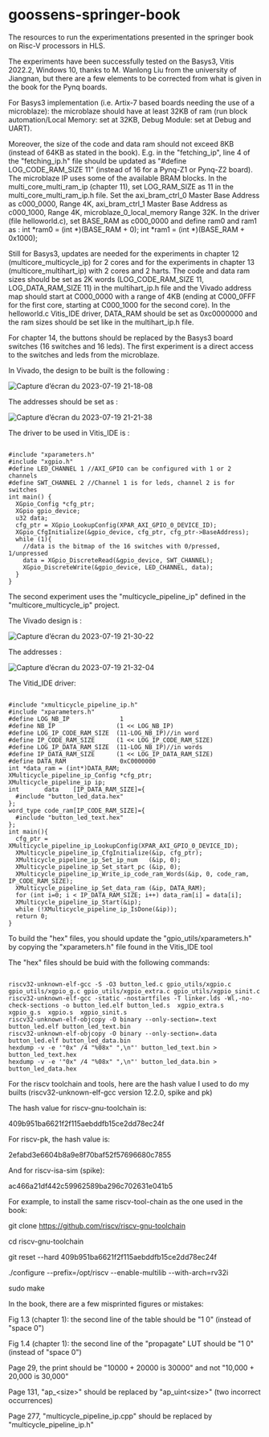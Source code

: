# goossens-springer-book
The resources to run the experimentations presented in the springer book on Risc-V processors in HLS.

The experiments have been successfully tested on the Basys3, Vitis 2022.2, Windows 10, thanks to M. Wanlong Liu from the university of Jiangnan, but there are a few elements to be corrected from what is given in the book for the Pynq boards.

For Basys3 implementation (i.e. Artix-7 based boards needing the use of a microblaze): the microblaze should have at least 32KB of ram (run block automation/Local Memory: set at 32KB, Debug Module: set at Debug and UART).

Moreover, the size of the code and data ram should not exceed 8KB (instead of 64KB as stated in the book). E.g. in the "fetching_ip", line 4 of the "fetching_ip.h" file should be updated as "#define LOG_CODE_RAM_SIZE 11" (instead of 16 for a Pynq-Z1 or Pynq-Z2 board). The microblaze IP uses some of the available BRAM blocks. In the multi_core_multi_ram_ip (chapter 11), set LOG_RAM_SIZE as 11 in the multi_core_multi_ram_ip.h file. Set the axi_bram_ctrl_0 Master Base Address as c000_0000, Range 4K, axi_bram_ctrl_1 Master Base Address as c000_1000, Range 4K, microblaze_0_local_memory Range 32K. In the driver (file helloworld.c), set BASE_RAM as c000_0000 and define ram0 and ram1 as :
int *ram0 = (int *)(BASE_RAM + 0);
int *ram1 = (int *)(BASE_RAM + 0x1000);

Still for Basys3, updates are needed for the experiments in chapter 12 (multicore_multicycle_ip) for 2 cores and for the experiments in chapter 13 (multicore_multihart_ip) with 2 cores and 2 harts. The code and data ram sizes should be set as 2K words (LOG_CODE_RAM_SIZE 11, LOG_DATA_RAM_SIZE 11) in the multihart_ip.h file and the Vivado address map should start at C000_0000 with a range of 4KB (ending at C000_0FFF for the first core, starting at C000_1000 for the second core). In the helloworld.c Vitis_IDE driver, DATA_RAM should be set as 0xc0000000 and the ram sizes should be set like in the multihart_ip.h file.

For chapter 14, the buttons should be replaced by the Basys3 board switches (16 switches and 16 leds). The first experiment is a direct access to the switches and leds from the microblaze.

In Vivado, the design to be built is the following :

![Capture d’écran du 2023-07-19 21-18-08](https://github.com/goossens-springer/goossens-book-ip-projects/assets/111120027/2c41a2a7-3412-4eab-9d5d-47de678ed4b8)

The addresses should be set as :

![Capture d’écran du 2023-07-19 21-21-38](https://github.com/goossens-springer/goossens-book-ip-projects/assets/111120027/759e5d71-1ad5-40ec-a296-290070ace12c)

The driver to be used in Vitis_IDE is :

<pre><code>
#include "xparameters.h"
#include "xgpio.h"
#define LED_CHANNEL 1 //AXI_GPIO can be configured with 1 or 2 channels
#define SWT_CHANNEL 2 //Channel 1 is for leds, channel 2 is for switches
int main() {
  XGpio_Config *cfg_ptr;
  XGpio gpio_device;
  u32 data;
  cfg_ptr = XGpio_LookupConfig(XPAR_AXI_GPIO_0_DEVICE_ID);
  XGpio_CfgInitialize(&gpio_device, cfg_ptr, cfg_ptr->BaseAddress);
  while (1){
    //data is the bitmap of the 16 switches with 0/pressed, 1/unpressed
    data = XGpio_DiscreteRead(&gpio_device, SWT_CHANNEL);
    XGpio_DiscreteWrite(&gpio_device, LED_CHANNEL, data);
  }
}
</code></pre>

The second experiment uses the "multicycle_pipeline_ip" defined in the "multicore_multicycle_ip" project.

The Vivado design is :

![Capture d’écran du 2023-07-19 21-30-22](https://github.com/goossens-springer/goossens-book-ip-projects/assets/111120027/937b23ba-bc82-4203-ad44-6ee1393371c8)

The addresses :

![Capture d’écran du 2023-07-19 21-32-04](https://github.com/goossens-springer/goossens-book-ip-projects/assets/111120027/75dfbb57-546e-4d1b-8ab9-ff37de33494c)

The Vitid_IDE driver:

<pre><code>
#include "xmulticycle_pipeline_ip.h"
#include "xparameters.h"
#define LOG_NB_IP              1
#define NB_IP                 (1 << LOG_NB_IP)
#define LOG_IP_CODE_RAM_SIZE  (11-LOG_NB_IP)//in word
#define IP_CODE_RAM_SIZE      (1 << LOG_IP_CODE_RAM_SIZE)
#define LOG_IP_DATA_RAM_SIZE  (11-LOG_NB_IP)//in words
#define IP_DATA_RAM_SIZE      (1 << LOG_IP_DATA_RAM_SIZE)
#define DATA_RAM               0xC0000000
int *data_ram = (int*)DATA_RAM;
XMulticycle_pipeline_ip_Config *cfg_ptr;
XMulticycle_pipeline_ip ip;
int       data    [IP_DATA_RAM_SIZE]={
  #include "button_led_data.hex"
};
word_type code_ram[IP_CODE_RAM_SIZE]={
  #include "button_led_text.hex"
};
int main(){
  cfg_ptr = XMulticycle_pipeline_ip_LookupConfig(XPAR_AXI_GPIO_0_DEVICE_ID);
  XMulticycle_pipeline_ip_CfgInitialize(&ip, cfg_ptr);
  XMulticycle_pipeline_ip_Set_ip_num   (&ip, 0);
  XMulticycle_pipeline_ip_Set_start_pc (&ip, 0);
  XMulticycle_pipeline_ip_Write_ip_code_ram_Words(&ip, 0, code_ram, IP_CODE_RAM_SIZE);
  XMulticycle_pipeline_ip_Set_data_ram (&ip, DATA_RAM);
  for (int i=0; i < IP_DATA_RAM_SIZE; i++) data_ram[i] = data[i];
  XMulticycle_pipeline_ip_Start(&ip);
  while (!XMulticycle_pipeline_ip_IsDone(&ip));
  return 0;
}
</code></pre>

To build the "hex" files, you should update the "gpio_utils/xparameters.h" by copying the "xparameters.h" file
found in the Vitis_IDE tool

The "hex" files should be buid with the following commands:

<pre><code>
riscv32-unknown-elf-gcc -S -O3 button_led.c gpio_utils/xgpio.c gpio_utils/xgpio_g.c gpio_utils/xgpio_extra.c gpio_utils/xgpio_sinit.c
riscv32-unknown-elf-gcc -static -nostartfiles -T linker.lds -Wl,-no-check-sections -o button_led.elf button_led.s  xgpio_extra.s  xgpio_g.s  xgpio.s  xgpio_sinit.s
riscv32-unknown-elf-objcopy -O binary --only-section=.text button_led.elf button_led_text.bin
riscv32-unknown-elf-objcopy -O binary --only-section=.data button_led.elf button_led_data.bin
hexdump -v -e '"0x" /4 "%08x" ",\n"' button_led_text.bin > button_led_text.hex
hexdump -v -e '"0x" /4 "%08x" ",\n"' button_led_data.bin > button_led_data.hex
</code></pre>

For the riscv toolchain and tools, here are the hash value I used to do my builts (riscv32-unknown-elf-gcc version 12.2.0, spike and pk)

The hash value for riscv-gnu-toolchain is:

409b951ba6621f2f115aebddfb15ce2dd78ec24f

For riscv-pk, the hash value is:

2efabd3e6604b8a9e8f70baf52f57696680c7855

And for riscv-isa-sim (spike):

ac466a21df442c59962589ba296c702631e041b5

For example, to install the same riscv-tool-chain as the one used in the book:

git clone https://github.com/riscv/riscv-gnu-toolchain

cd riscv-gnu-toolchain

git reset --hard 409b951ba6621f2f115aebddfb15ce2dd78ec24f

./configure --prefix=/opt/riscv --enable-multilib --with-arch=rv32i

sudo make

In the book, there are a few misprinted figures or mistakes:

Fig 1.3 (chapter 1): the second line of the table should be "1  0" (instead of "space 0")

Fig 1.4 (chapter 1): the second line of the "propagate" LUT should be "1  0" (instead of "space 0")

Page 29, the print should be "10000 + 20000 is 30000" and not "10,000 + 20,000 is 30,000"

Page 131, "ap_\<size\>" should be replaced by "ap_uint\<size\>" (two incorrect occurrences)

Page 277, "multicycle_pipeline_ip.cpp" should be replaced by "multicycle_pipeline_ip.h"
